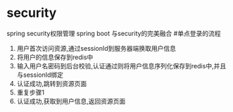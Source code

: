 # security
spring security权限管理
spring boot 与security的完美融合
#单点登录的流程
1. 用户首次访问资源,通过sessionId到服务器端换取用户信息
2. 将用户的信息保存到redis中
3. 输入用户名密码到后台校验,认证通过则将用户信息序列化保存到redis中,并且与sessionId绑定
4. 认证成功,跳转到资源页面
5. 重复步骤1
6. 认证成功,获取到用户信息,返回资源页面
